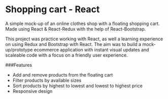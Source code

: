 # Shopping cart - React

A simple mock-up of an online clothes shop with a floating shopping cart. Made using React & React-Redux with the help of React-Bootstrap. 

This project was practice working with React, as well a learning experience on using Redux and Bootstrap with React. The aim was to build a mock-up/prototype ecommerce application with instant visual updates and scaleable code with a focus on a friendly user experience.

###Features
* Add and remove products from the floating cart
* Filter products by available sizes
* Sort products by highest to lowest and lowest to highest price
* Responsive design